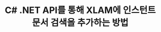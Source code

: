 ---
############################# Static ############################
layout: "auto-gen-gist"
draft: false
path: "ko/search/net/document/xlam/"
otherformats: PDF DOC DOT DOCX DOCM DOTX DOTM TXT ODT OTT RTF XLS XLT XLSX XLSM XLSB XLTX XLTM XLA ODS OTS CSV TSV XML PPT PPS POT PPTX PPTM POTX POTM PPSX PPSM ODP PST OST EML EMLX MSG ONE ZIP XHTML MHTML MD CHM EPUB  FB2 

############################# Head ############################
head_title: "문서 생성 및 추가 .NET 애플리케이션 내에서 검색 및 인덱싱"
head_description: "GroupDocs.Search .NET API를 사용하면 .NET 앱 내에서 PDF DOC, DOCX, RTF, XLSX, CSV, PPTX 및 이메일 메시지와 같은 지원 형식을 검색하는 인스턴트 문서를 추가할 수 있습니다."

############################# Header ############################
title: "C# .NET API를 통해 XLAM에 인스턴트 문서 검색을 추가하는 방법 "
description: "GroupDocs.Search .NET API를 사용하면 개발자가 앱에 강력한 문서 검색 및 인덱싱 기능을 추가할 수 있습니다. PDF DOC, DOCX, RTF, XLSX, CSV, PPT, PPTX, MSG, EML 등과 같은 문서를 지원합니다. "

######################### Download Button #######################
button:
    enable: true

############################# About ############################
about:
    enable: true
    title: ".NET API를 사용하여 문서 검색 및 인덱싱을 만들고 추가하는 방법은 무엇입니까?"
    content: |
       이 페이지는 사용자가 적은 노력과 비용으로 자신의 응용 프로그램에 문서 검색 및 인덱싱 기능을 추가하는 방법을 배우는 데 도움이 됩니다. 인덱싱은 관련 검색 결과를 생성할 수 있도록 데이터를 구성하고 구조화하는 검색 엔진에서 사용하는 프로세스입니다. 목표는 사용자의 쿼리와 관련된 정보를 빠르고 정확하게 찾아 표시하는 것입니다. GroupDocs.Search for .NET은 소프트웨어 개발자가 자체 응용 프로그램 내에서 퍼지 및 동의어 알고리즘을 기반으로 고급 검색 및 인덱싱 작업을 수행할 수 있도록 하는 강력한 고성능 문서 검색 API입니다. 사용자 컴퓨터에 타사 도구나 외부 소프트웨어를 설치할 필요가 없습니다. PDF, HTML, Outlook 이메일, Microsoft Office Word, Excel 워크시트, PowerPoint 프레젠테이션, Outlook MSG, PST 등과 같이 가장 일반적으로 사용되는 문서 형식에 대한 지원이 포함되어 있습니다. 단순 단어, 부울, 정규식 검색, 대소문자 구분 검색, 유연한 퍼지, 동의어, 동음이의어, 와일드카드, 청크별 검색, 객체 유형 검색, 데이터 범위 설정 등과 같은 여러 유형의 검색을 지원합니다.

############################# content ############################
steps:
    enable: true
    block:
    - title_left: ".NET API를 통해 XLAM 문서에 대한 검색 색인 생성"
      content_left: |
       GroupDocs.Search .NET API는 새 색인을 생성하거나 자체 앱 내에서 기존 검색 색인을 열기 위한 완벽한 지원을 제공합니다. 아래 C# 코드 예제는 몇 줄의 코드를 사용하여 새 인덱스를 만들고 기존 인덱스를 여는 방법을 보여줍니다.

      title_right: "새 검색 색인을 만들거나 기존 검색 색인을 여는 방법"
      content_right: |
         * 먼저 인덱스 폴더의 경로를 지정해야 합니다.
         * [Index](https://apireference.groupdocs.com/search/net/groupdocs.search/index/constructors/2) 클래스의 인스턴스 생성
         * 위는 메모리나 디스크에 인덱스를 생성하고 기존 인덱스를 열 수도 있습니다.
       
      gisthash: "9651c19a9436afee860b7f39197f8399"
      gistfile: "create_or_open_new_search_index.cs"

    - title_left: "검색 색인에 동기적으로 XLAM 문서를 추가하는 방법"
      content_left: |
       GroupDocs.Search .NET을 사용하면 소프트웨어 개발자가 자체 .NET 앱 내에서 동기적으로 문서 인덱싱을 수행할 수 있습니다. 아래 C# .NET 코드 예제는 쉽게 동기적으로 인덱싱을 수행하는 방법을 보여줍니다. 

      title_right: "C#을 통한 동기식 문서 인덱싱"
      content_right: |
        * 먼저 인덱스 폴더의 경로를 지정해야 합니다.
        * 검색할 문서가 있는 폴더의 경로 지정
        * [Index(indexFolder)](https://apireference.groupdocs.com/search/net/groupdocs.search.indexrepository/search/methods/2) 클래스의 인스턴스 생성
        * 위는 메모리나 디스크에 인덱스를 생성하거나 기존 인덱스를 엽니다.
        * 지정된 폴더에서 동기식 인덱싱 문서
     
      gisthash: "1c5f672c83e741280fd24c58fe51f707"
      gistfile: "add_files_synchronously_to_indexing.cs"
      
    - title_left: ".NET을 통해 비동기식으로 문서 인덱싱 수행"
      content_left: |
        GroupDocs.Search .NET을 사용하면 컴퓨터 프로그래머가 자신의 .NET 앱 내에서 비동기 문서 인덱싱을 수행할 수 있습니다. 다음 .NET 코드 예제는 몇 줄의 코드로 비동기식으로 문서 인덱싱을 수행하는 방법을 보여줍니다.

      title_right: "C#을 통한 비동기식 XLAM 문서 인덱싱"
      content_right: |
        * 먼저 인덱스 폴더의 경로를 지정해야 합니다.
        * 검색할 문서가 있는 폴더의 경로 지정
        * [Index(indexFolder)](https://apireference.groupdocs.com/search/net/groupdocs.search.indexrepository/search/methods/2) 클래스의 인스턴스 생성
        * 이벤트 신청
        * 작업 완료를 나타내는 코드 작성 필요
        * 비동기 인덱싱을 위한 플래그 설정
        * 지정된 폴더에서 문서를 비동기식으로 인덱싱
     
      gisthash: "1c5f672c83e741280fd24c58fe51f707"
      gistfile: "add_files_asynchronously_to_indexing.cs"

    - title_left: "XLAM Docs .NET에서 검색 결과를 사용하고 강조 표시하는 방법"
      content_left: |
       GroupDocs.Search .NET API를 사용하면 프로그래머가 검색 결과를 해석하고 찾은 문서의 간단한 목록이나 찾은 단어와 구로 결과를 표시할 수 있습니다. 문서의 텍스트를 쉽게 강조 표시할 수도 있습니다. 다음 .NET 코드 예제는 몇 줄의 코드로 찾은 문서를 나열하고 검색 결과를 강조 표시하는 방법을 보여줍니다.

      title_right: "C#을 통해 XLAM 파일에서 검색 결과 강조 표시 "
      content_right: |
        * 색인에서 검색 수행
        * 검색 성공 후 결과 출력
        * 문서를 반복하고 찾은 문서 표시
        * 텍스트의 강조 표시
        * 강조 표시된 검색 결과로 출력 HTML 형식 문서 생성
     
      gisthash: "a5d1ad6eedd2acf12a33b541e763cdb4"
      gistfile: "how_to_list_search_result.cs"

    - title_left: "시스템 요구 사항"
      content_left: |
       GroupDocs.Search for .NET은 모든 주요 플랫폼 및 운영 체제에서 지원됩니다. 전체 시스템 요구 사항 가이드를 보려면 아래 코드를 실행하기 전에 [시스템 요구 사항](https://docs.groupdocs.com/search/net/system-requirements/)을 방문하십시오. 다음 전제 조건이 컴퓨터에 설치되어 있는지 확인하십시오. 체계:
         * 운영 체제: 마이크로소프트 윈도우, 리눅스, 맥OS
         * 개발 환경: Visual Studio, Xamarin, MonoDevelop 등
         * 프레임워크: .NET Framework, .NET Standard, .NET Core, Mono
         * 최신 버전의 GroupDocs.Search for .NET API를 [NuGet](https://www.nuget.org/packages/GroupDocs.search/)에서 가져옵니다.
        
      title_right: "GroupDocs.Assembly를 사용하는 이유"
      content_right: |
        * 메모리와 디스크에서 검색 인덱스 생성.
        * 파일, 스트림 또는 구조에서 인덱싱하는 기능.
        * 암호로 보호된 문서 색인 생성 지원.
        * 여러 인덱스 병합 지원.
        * 검색 인덱싱 중에 문서를 필터링합니다.
        * 검색 중 맞춤법 검사 지원.
        * 혼합 문자가 완전히 지원됩니다.
        * 다양한 검색 유형을 하나의 검색어로 결합합니다.
        * 간단한 단어 및 정규식 검색 지원
        * 검색 쿼리에서 별칭 대체를 완벽하게 지원합니다.

demos:
    enable: true


more_formats:
    enable: true


back_to_top:
    enable: true
---